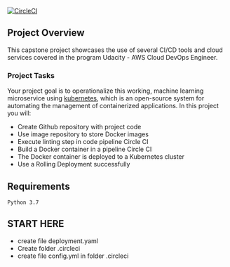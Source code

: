 [![CircleCI](https://dl.circleci.com/status-badge/img/gh/nghia-hoang/project5/tree/main.svg?style=svg)](https://dl.circleci.com/status-badge/redirect/gh/nghia-hoang/project5/tree/main)
## Project Overview

This capstone project showcases the use of several CI/CD tools and cloud services covered in the program Udacity - AWS Cloud DevOps Engineer.

### Project Tasks

Your project goal is to operationalize this working, machine learning microservice using [kubernetes](https://kubernetes.io/), which is an open-source system for automating the management of containerized applications. In this project you will:
* Create Github repository with project code
* Use image repository to store Docker images
* Execute linting step in code pipeline Circle CI
* Build a Docker container in a pipeline Circle CI
* The Docker container is deployed to a Kubernetes cluster
* Use a Rolling Deployment successfully

## Requirements
    Python 3.7

## START HERE
    
* create file deployment.yaml
* Create folder .circleci
* create file config.yml in folder .circleci
